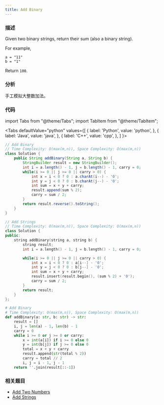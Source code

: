 ```yaml
---
title: Add Binary
---
```


### 描述

Given two binary strings, return their sum (also a binary string).

For example,

```
a = "11"
b = "1"
```

Return `100`.

### 分析

手工模拟大整数加法。

### 代码

import Tabs from "@theme/Tabs";
import TabItem from "@theme/TabItem";

<Tabs
defaultValue="python"
values={[
{ label: 'Python', value: 'python', },
{ label: 'Java', value: 'java', },
{ label: 'C++', value: 'cpp', },
]
}>
<TabItem value="java">

```java
// Add Binary
// Time Complexity: O(max(m,n)), Space Complexity: O(max(m,n))
class Solution {
    public String addBinary(String a, String b) {
        StringBuilder result = new StringBuilder();
        int i = a.length() - 1, j = b.length() - 1, carry = 0;
        while(i >= 0 || j >= 0 || carry > 0) {
            int x = i < 0 ? 0 : a.charAt(i--) - '0';
            int y = j < 0 ? 0 : b.charAt(j--) - '0';
            int sum = x + y + carry;
            result.append(sum % 2);
            carry = sum / 2;
        }
        return result.reverse().toString();
    }
}
```

</TabItem>
<TabItem value="cpp">

```cpp
// Add Strings
// Time Complexity: O(max(m,n)), Space Complexity: O(max(m,n))
class Solution {
public:
    string addBinary(string a, string b) {
        string result;
        int i = a.length() - 1, j = b.length() - 1, carry = 0;

        while(i >= 0 || j >= 0 || carry > 0) {
            int x = i < 0 ? 0 : a[i--] - '0';
            int y = j < 0 ? 0 : b[j--] - '0';
            int sum = x + y + carry;
            result.insert(result.begin(), (sum % 2) + '0');
            carry = sum / 2;
        }
        return result;
    }
};
```

</TabItem>

<TabItem value="python">

```python
# Add Binary
# Time Complexity: O(max(m,n)), Space Complexity: O(max(m,n))
def addBinary(a: str, b: str) -> str:
    result = []
    i, j = len(a) - 1, len(b) - 1
    carry = 0
    while i >= 0 or j >= 0 or carry:
        x = int(a[i]) if i >= 0 else 0
        y = int(b[j]) if j >= 0 else 0
        total = x + y + carry
        result.append(str(total % 2))
        carry = total // 2
        i, j = i - 1, j - 1
    return ''.join(result[::-1])
```

</TabItem>
</Tabs>

### 相关题目

- [Add Two Numbers](../linked-list/add-two-numbers.md)
- [Add Strings](add-strings.md)
